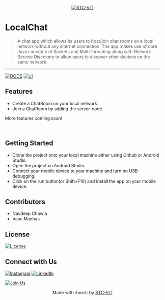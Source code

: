 <p align="center">
    <a href="https://stcvit.in/" target="_blank"><img src="https://github.com/STCVIT/STC-README/blob/master/gitbanner.png" title="STC-VIT" alt="STC-VIT"></a>
</p>
<h1> LocalChat</h1>

> A chat app which allows its users to host/join chat rooms on a local network without any internet connection. The app makes use of core Java concepts of Sockets and MultiThreading along with Network Service Discovery to allow users to discover other devices on the same network.

---

[![DOCS](https://img.shields.io/badge/Documentation-see%20docs-green?style=flat-square&logo=appveyor)](https://documenter.getpostman.com/docLink)
[![UI ](https://img.shields.io/badge/User%20Interface-Link%20to%20UI-orange?style=flat-square&logo=appveyor)](https://www.figma.com/file/ZTEgknCnUUPWfrDCQiS7nm/Local-Chat?node-id=8%3A42)

## Features

- Create a ChatRoom on your local network.
- Join a ChatRoom by adding the server-code.

More features coming soon!

<br>

## Getting Started

- Clone the project onto your local machine either using Github or Android Studio.
- Open the project on Android Studio.
- Connect your mobile device to your machine and turn on USB debugging.
- Click on the run button(or Shift+F10) and install the app on your mobile device.

## Contributors

- Navdeep Chawla
- Vasu Manhas

## License

[![License](http://img.shields.io/:license-mit-blue.svg?style=flat-square)](http://badges.mit-license.org)

## Connect with Us

[![Instagram](https://img.shields.io/badge/Instagram-E4405F?style=for-the-badge&logo=instagram&logoColor=white)](https://www.instagram.com/mstcvit/)
[![LinkedIn](https://img.shields.io/badge/LinkedIn-0077B5?style=for-the-badge&logo=linkedin&logoColor=white)](https://www.linkedin.com/company/micvitvellore/mycompany/)

[![Join Us](https://img.shields.io/badge/Join%20Us-STC-VIT)](https://stcvit.in/)

<p align="center">
	Made with :heart: by <a href="https://stcvit.in/">STC-VIT</a>
</p>
